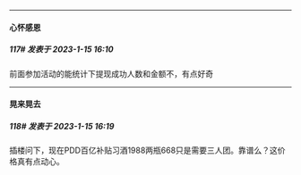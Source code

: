 

*****

####  心怀感恩  
##### 117#       发表于 2023-1-15 16:10

前面参加活动的能统计下提现成功人数和金额不，有点好奇

*****

####  晃来晃去  
##### 118#       发表于 2023-1-15 16:19

插楼问下，现在PDD百亿补贴习酒1988两瓶668只是需要三人团。靠谱么？这价格真有点动心。

